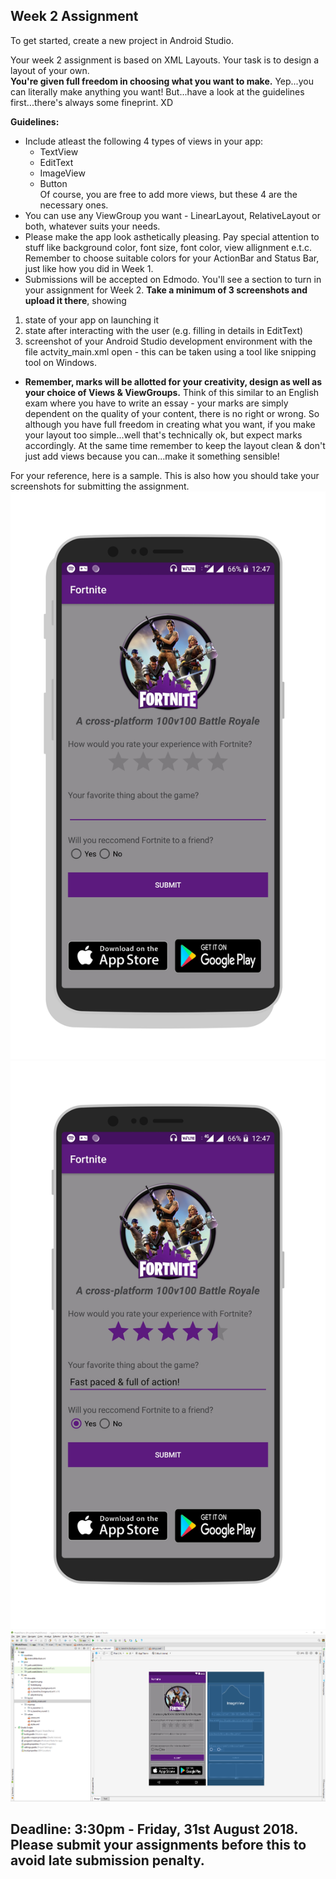 ## Week 2 Assignment

To get started, create a new project in Android Studio.

Your week 2 assignment is based on XML Layouts. Your task is to design a layout of your own. <br>
**You're given full freedom in choosing what you want to make.** Yep...you can literally make anything you want! But...have a look at the guidelines first...there's always some fineprint. XD

**Guidelines:**

- Include atleast the following 4 types of views in your app:<br>
  - TextView
  - EditText
  - ImageView
  - Button
<br>Of course, you are free to add more views, but these 4 are the necessary ones.
- You can use any ViewGroup you want - LinearLayout, RelativeLayout or both, whatever suits your needs.
- Please make the app look asthetically pleasing. Pay special attention to stuff like background color, font size, font color, view allignment e.t.c. Remember to choose suitable colors for your ActionBar and Status Bar, just like how you did in Week 1.
- Submissions will be accepted on Edmodo. You'll see a section to turn in your assignment for Week 2. **Take a minimum of 3 screenshots and upload it there**, showing 
1) state of your app on launching it
2) state after interacting with the user (e.g. filling in details in EditText)
3) screenshot of your Android Studio development environment with the file actvity_main.xml open - this can be taken using a tool like snipping tool on Windows.
- **Remember, marks will be allotted for your creativity, design as well as your choice of Views & ViewGroups.** Think of this similar to an English exam where you have to write an essay - your marks are simply dependent on the quality of your content, there is no right or wrong. So although you have full freedom in creating what you want, if you make your layout too simple...well that's technically ok, but expect marks accordingly. At the same time remember to keep the layout clean & don't just add views because you can...make it something sensible!

For your reference, here is a sample. This is also how you should take your screenshots for submitting the assignment.
![pic1](assets/w2_as1.png)
![pic2](assets/w2_as2.png)
![pic3](assets/w2_as4.PNG)

## Deadline: 3:30pm - Friday, 31st August 2018. Please submit your assignments before this to avoid late submission penalty.
